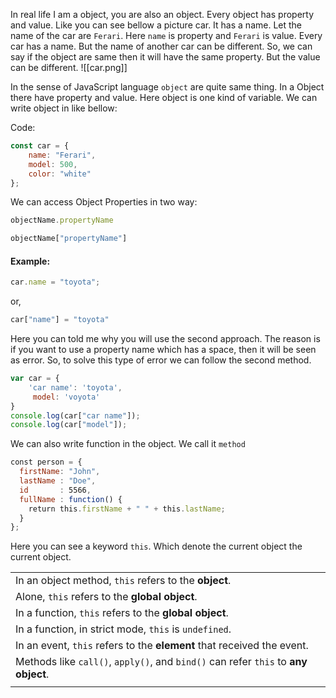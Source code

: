 
In real life I am a object, you are also an object. Every object has property and value. Like you can see bellow a picture car. It has a name. Let the name of the car are `Ferari`. Here `name` is property and `Ferari` is value. Every car has a name. But the name of another car can be different. So, we can say if the object are same then it will have the same property. But the value can be different.
![[car.png]]

In the sense of JavaScript language `object` are quite same thing. In a Object there have property and value. Here object is one kind of variable. We can write object in like bellow:

Code:
```js
const car = {
	name: "Ferari",
	model: 500,
	color: "white"
};
```

We can access Object Properties in two way:

```js
objectName.propertyName
```

```js
objectName["propertyName"]
```

#### Example:

```js
car.name = "toyota";
```

or,

```js
car["name"] = "toyota"
```

Here you can told me why you will use the second approach. The reason is if you want to use a property name which has a space, then it will be seen as error. So, to solve this type of error we can follow the second method.

```js
var car = {
    'car name': 'toyota',
     model: 'voyota'
}
console.log(car["car name"]);
console.log(car["model"]);
```



We can also write function in the object. We call it `method`

```js
const person = {  
  firstName: "John",  
  lastName : "Doe",  
  id       : 5566,  
  fullName : function() {  
    return this.firstName + " " + this.lastName;  
  }  
};
```

Here you can see a keyword `this`. Which denote the current object the current object.

|  |
| ---- |
| In an object method, `this` refers to the **object**. |
| Alone, `this` refers to the **global object**. |
| In a function, `this` refers to the **global object**. |
| In a function, in strict mode, `this` is `undefined`. |
| In an event, `this` refers to the **element** that received the event. |
| Methods like `call()`, `apply()`, and `bind()` can refer `this` to **any object**. |
|  |

